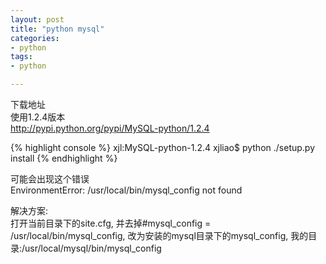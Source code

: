 ```yaml
---
layout: post
title: "python mysql"
categories:
- python 
tags:
- python 

--- 
```


下载地址  
使用1.2.4版本  
<http://pypi.python.org/pypi/MySQL-python/1.2.4>

{% highlight console %}
xjl:MySQL-python-1.2.4 xjliao$ python ./setup.py install
{% endhighlight %}

可能会出现这个错误  
EnvironmentError: /usr/local/bin/mysql_config not found  

解决方案:  
打开当前目录下的site.cfg, 并去掉#mysql\_config = /usr/local/bin/mysql\_config,
改为安装的mysql目录下的mysql_config,
我的目录:/usr/local/mysql/bin/mysql_config
